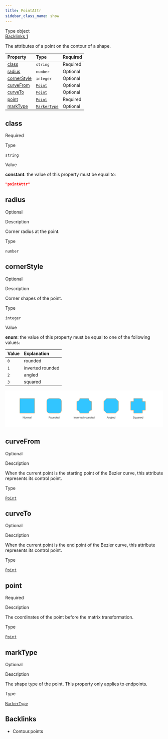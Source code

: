 ```yaml
---
title: PointAttr
sidebar_class_name: show
---
```


<div className="section-badges">

<div className="badge type">
        <span className="label">Type</span>
        <span className="value">object</span>
      </div>

<a href="#backlinks" className="badge backlinks">
          <span className="label">Backlinks</span>
          <span className="value">1</span>
        </a>

</div>

The attributes of a point on the contour of a shape.

<div className="property-preview">

<div className="property-table">

| Property                    | Type                                              | Required                                            |
| :-------------------------- | :------------------------------------------------ | :-------------------------------------------------- |
| [class](#class)             | `string`                                          | <span className="property-required">Required</span> |
| [radius](#radius)           | `number`                                          | <span className="property-optional">Optional</span> |
| [cornerStyle](#cornerstyle) | `integer`                                         | <span className="property-optional">Optional</span> |
| [curveFrom](#curvefrom)     | [`Point`](/specs/vectorgraphics/point)            | <span className="property-optional">Optional</span> |
| [curveTo](#curveto)         | [`Point`](/specs/vectorgraphics/point)            | <span className="property-optional">Optional</span> |
| [point](#point)             | [`Point`](/specs/vectorgraphics/point)            | <span className="property-required">Required</span> |
| [markType](#marktype)       | [`MarkerType`](/specs/vectorgraphics/marker-type) | <span className="property-optional">Optional</span> |

</div>

</div>

<div className="property">

<div className="property-heading">

## class

<span className="property-required">Required</span>

</div>

<div className="property-item">

Type

`string`

</div>

<div className="property-item">

Value

<div className="value-description">

**constant**: the value of this property must be equal to:

```json
"pointAttr"
```

</div>

</div>

</div>

<div className="property">

<div className="property-heading">

## radius

<span className="property-optional">Optional</span>

</div>

<div className="property-item">

Description

<div>

Corner radius at the point.

</div>

</div>

<div className="property-item">

Type

`number`

</div>

</div>

<div className="property">

<div className="property-heading">

## cornerStyle

<span className="property-optional">Optional</span>

</div>

<div className="property-item">

Description

<div>

Corner shapes of the point.

</div>

</div>

<div className="property-item">

Type

`integer`

</div>

<div className="property-item">

Value

<div className="value-description">

**enum**: the value of this property must be equal to one of the following values:

| Value | Explanation                                              |
| :---- | :------------------------------------------------------- |
| `0`   | <div className="enum-description">rounded</div>          |
| `1`   | <div className="enum-description">inverted rounded</div> |
| `2`   | <div className="enum-description">angled</div>           |
| `3`   | <div className="enum-description">squared</div>          |

</div>

</div>

<div className="property-item">

<p></p>

<div className="property-images">

<img src="/img/vector/Path/cornerStyle.png" alt="" />

</div>

</div>

</div>

<div className="property">

<div className="property-heading">

## curveFrom

<span className="property-optional">Optional</span>

</div>

<div className="property-item">

Description

<div>

When the current point is the starting point of the Bezier curve, this attribute represents its control point.

</div>

</div>

<div className="property-item">

Type

[`Point`](/specs/vectorgraphics/point)

</div>

</div>

<div className="property">

<div className="property-heading">

## curveTo

<span className="property-optional">Optional</span>

</div>

<div className="property-item">

Description

<div>

When the current point is the end point of the Bezier curve, this attribute represents its control point.

</div>

</div>

<div className="property-item">

Type

[`Point`](/specs/vectorgraphics/point)

</div>

</div>

<div className="property">

<div className="property-heading">

## point

<span className="property-required">Required</span>

</div>

<div className="property-item">

Description

<div>

The coordinates of the point before the matrix transformation.

</div>

</div>

<div className="property-item">

Type

[`Point`](/specs/vectorgraphics/point)

</div>

</div>

<div className="property">

<div className="property-heading">

## markType

<span className="property-optional">Optional</span>

</div>

<div className="property-item">

Description

<div>

The shape type of the point. This property only applies to endpoints.

</div>

</div>

<div className="property-item">

Type

[`MarkerType`](/specs/vectorgraphics/marker-type)

</div>

</div>

<div id="backlinks" className="section-backlinks">

<div className="backlinks-title"><h2>Backlinks</h2></div>

<ul className="backlinks-list">

<li className="backlink">
      <Link to='/specs/vectorgraphics/contour#points'>Contour.points</Link>
      </li>

</ul>

</div>
